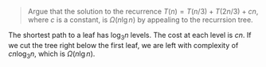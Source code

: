> Argue that the solution to the recurrence $T(n) = T(n/3) + T(2n/3) + cn$,
> where $c$ is a constant, is $\Omega(n\lg{n})$ by appealing to the recurrsion
> tree.

The shortest path to a leaf has $\log_3{n}$ levels. The cost at each level is
$cn$.  If we cut the tree right below the first leaf, we are left with
complexity of $cn\log_3{n}$, which is $\Omega(n\lg{n})$.
